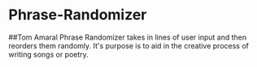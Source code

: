 # Phrase-Randomizer
##Tom Amaral
Phrase Randomizer takes in lines of user input and then reorders them randomly. 
It's purpose is to aid in the creative process of writing songs or poetry.
